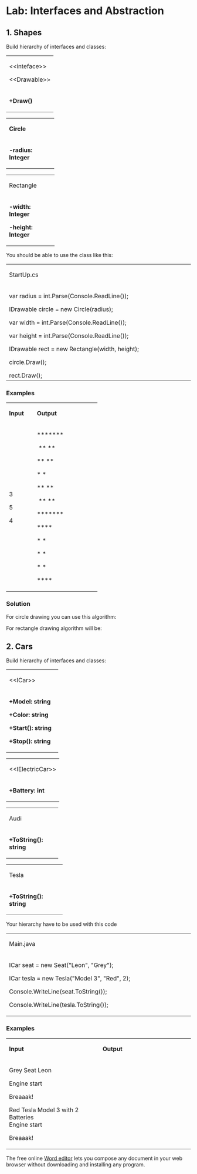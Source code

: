 <h1>Lab: Interfaces and Abstraction</h1>
<h2>1. Shapes</h2>
<p>Build hierarchy of interfaces and classes:</p>
<table>
<tbody>
<tr>
<td>
<p>&lt;&lt;inteface&gt;&gt;</p>
<p>&lt;&lt;Drawable&gt;&gt;</p>
</td>
</tr>
<tr>
<td>
<p><strong>+Draw()</strong></p>
</td>
</tr>
</tbody>
</table>
<table>
<tbody>
<tr>
<td width="115">
<p><strong>Circle</strong></p>
</td>
</tr>
<tr>
<td width="115">
<p><strong>-radius: Integer</strong></p>
</td>
</tr>
</tbody>
</table>
<table>
<tbody>
<tr>
<td width="116">
<p>Rectangle</p>
</td>
</tr>
<tr>
<td width="116">
<p><strong>-width: Integer</strong></p>
<p><strong>-height: Integer</strong></p>
</td>
</tr>
</tbody>
</table>
<p>You should be able to use the class like this:</p>
<table width="0">
<tbody>
<tr>
<td width="695">
<p>StartUp.cs</p>
</td>
</tr>
<tr>
<td width="695">
<p>var radius = int.Parse(Console.ReadLine());</p>
<p>IDrawable circle = new Circle(radius);</p>
<p>var width = int.Parse(Console.ReadLine());</p>
<p>var height = int.Parse(Console.ReadLine());</p>
<p>IDrawable rect = new Rectangle(width, height);</p>
<p>circle.Draw();</p>
rect.Draw();</td>
</tr>
</tbody>
</table>
<h3>Examples</h3>
<table width="0">
<tbody>
<tr>
<td width="60">
<p><strong>Input</strong></p>
</td>
<td width="157">
<p><strong>Output</strong></p>
</td>
</tr>
<tr>
<td width="60">
<p>3</p>
<p>5</p>
<p>4</p>
</td>
<td width="157">
<p>*******</p>
<p>&nbsp;** **</p>
<p>** **</p>
<p>* *</p>
<p>** **</p>
<p>&nbsp;** **</p>
<p>*******</p>
<p>****</p>
<p>* *</p>
<p>* *</p>
<p>* *</p>
<p>****</p>
</td>
</tr>
</tbody>
</table>
<h3>Solution</h3>
<p>For circle drawing you can use this algorithm:</p>
<p>For rectangle drawing algorithm will be:</p>
<h2>2. Cars</h2>
<p>Build hierarchy of interfaces and classes:</p>
<table>
<tbody>
<tr>
<td width="126">
<p>&lt;&lt;ICar&gt;&gt;</p>
</td>
</tr>
<tr>
<td width="126">
<p><strong>+Model: string</strong></p>
<p><strong>+Color: string</strong></p>
<p><strong>+Start(): string</strong></p>
<p><strong>+Stop(): string</strong></p>
</td>
</tr>
</tbody>
</table>
<table>
<tbody>
<tr>
<td>
<p>&lt;&lt;IElectricCar&gt;&gt;</p>
</td>
</tr>
<tr>
<td>
<p><strong>+Battery: int</strong></p>
</td>
</tr>
</tbody>
</table>
<table>
<tbody>
<tr>
<td width="126">
<p>Audi</p>
</td>
</tr>
<tr>
<td width="126">
<p><strong>+ToString(): string</strong></p>
</td>
</tr>
</tbody>
</table>
<table>
<tbody>
<tr>
<td width="138">
<p>Tesla</p>
</td>
</tr>
<tr>
<td width="138">
<p><strong>+ToString(): string</strong></p>
</td>
</tr>
</tbody>
</table>
<p>Your hierarchy have to be used with this code</p>
<table width="0">
<tbody>
<tr>
<td width="695">
<p>Main.java</p>
</td>
</tr>
<tr>
<td width="695">
<p>ICar seat = new Seat("Leon", "Grey");</p>
<p>ICar tesla = new Tesla("Model 3", "Red", 2);</p>
<p>Console.WriteLine(seat.ToString());</p>
<p>Console.WriteLine(tesla.ToString());</p>
</td>
</tr>
</tbody>
</table>
<h3>Examples</h3>
<table width="0">
<tbody>
<tr>
<td width="181">
<p><strong>Input</strong></p>
</td>
<td width="406">
<p><strong>Output</strong></p>
</td>
</tr>
<tr>
<td width="406">
<p>Grey Seat Leon</p>
<p>Engine start</p>
<p>Breaaak!</p>
<p>Red Tesla Model 3 with 2 Batteries<br /> Engine start</p>
<p>Breaaak!</p>
</td>
</tr>
</tbody>
</table>
<p>The free online <a href="https://wordhtml.com/" target="_blank">Word editor</a> lets you compose any document in your web browser without downloading and installing any program.</p>
